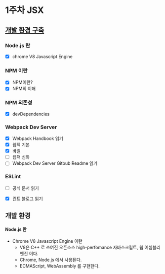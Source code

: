 # 1주차 JSX

## [개발 환경 구축](#dev-env)

### Node.js 란
- [X] chrome V8 Javascript Engine

### NPM 이란
- [X] NPM이란?
- [X] NPM의 이해

### NPM 의존성
- [X] devDependencies

### Webpack Dev Server
- [X] Webpack Handbook 읽기
- [X] 웹팩 기본
- [X] 바벨 
- [ ] 웹팩 심화
- [ ] Webpack Dev Server Gitbub Readme 읽기

### ESLint
- [ ] 공식 문서 읽기
- [X] 린트 블로그 읽기










## <a name="dev-env"></a> 개발 환경

#### Node.js 란
- Chrome V8 Javascript Engine 이란
  - V8은 C++ 로 쓰여진 오픈소스 high-perfomance 자바스크립트, 웹 어셈블리 엔진 이다.
  - Chrome, Node.js 에서 사용된다.
  - ECMAScript, WebAssembly 를 구현한다.